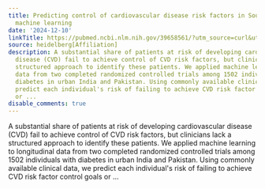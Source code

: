 ```yaml
---
title: Predicting control of cardiovascular disease risk factors in South Asia using
  machine learning
date: '2024-12-10'
linkTitle: https://pubmed.ncbi.nlm.nih.gov/39658561/?utm_source=curl&utm_medium=rss&utm_campaign=pubmed-2&utm_content=1FakS-2QOkCT8HsMOQP1bCRQ4YzyumYOmxmF0moLsQ3dFB1E9V&fc=20220326224207&ff=20241211171330&v=2.18.0.post9+e462414
source: heidelberg[Affiliation]
description: A substantial share of patients at risk of developing cardiovascular
  disease (CVD) fail to achieve control of CVD risk factors, but clinicians lack a
  structured approach to identify these patients. We applied machine learning to longitudinal
  data from two completed randomized controlled trials among 1502 individuals with
  diabetes in urban India and Pakistan. Using commonly available clinical data, we
  predict each individual's risk of failing to achieve CVD risk factor control goals
  or ...
disable_comments: true
---
```

A substantial share of patients at risk of developing cardiovascular disease (CVD) fail to achieve control of CVD risk factors, but clinicians lack a structured approach to identify these patients. We applied machine learning to longitudinal data from two completed randomized controlled trials among 1502 individuals with diabetes in urban India and Pakistan. Using commonly available clinical data, we predict each individual's risk of failing to achieve CVD risk factor control goals or ...